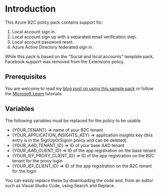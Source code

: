 # Introduction

This Azure B2C policy pack contains support for:

1. Local account sign in.
2. Local account sign up with a separated email verification step.
3. Local account password reset.
4. Azure Active Directory federated sign in.

While this pack is based on the "Social and local accounts" template pack, Facebook support was removed from the Extensions policy.

## Prerequisites

You are welcome to read my [blog post on using this sample pack](https://www.camiloterevinto.com/post/azure-b2c-with-azure-active-directory) or follow the [Microsoft Learn](https://learn.microsoft.com/en-us/azure/active-directory-b2c/tutorial-create-user-flows?pivots=b2c-custom-policy) tutorials.

## Variables

The following variables must be replaced for the policy to be usable:

* {YOUR_TENANT} => name of your B2C tenant
* {YOUR_APPLICATION_INSIGHTS_KEY} => application insights key (this entry is in the SignUpOrSignin policy and can be deleted)
* {YOUR_AAD_TENANT_ID} => ID of your base AAD tenant
* {YOUR_AAD_CLIENT_ID} => ID of the app registration on the base tenant
* {YOUR_IEF_PROXY_CLIENT_ID} => ID of the app registration on the B2C tenant for the proxy login
* {YOUR_IEF_CLIENT_ID} => ID of the app registration on the B2C tenant for the login

You can easily replace these by downloading the code and, from an editor such as Visual Studio Code, using Search and Replace.
